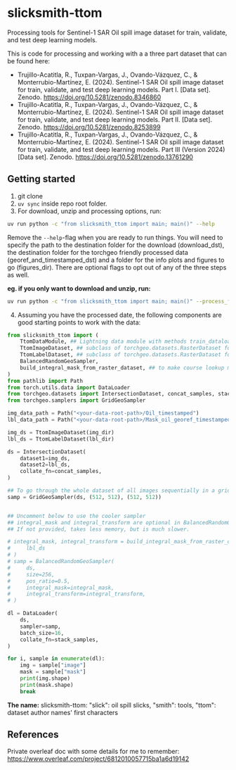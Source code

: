 # slicksmith-ttom
Processing tools for Sentinel-1 SAR Oil spill image dataset for train, validate, and test deep learning models.

This is code for processing and working with a a three part dataset that can be found here:

- Trujillo-Acatitla, R., Tuxpan-Vargas, J., Ovando-Vázquez, C., & Monterrubio-Martínez, E. (2024). Sentinel-1 SAR Oil spill image dataset for train, validate, and test deep learning models. Part I. [Data set]. Zenodo. https://doi.org/10.5281/zenodo.8346860
- Trujillo-Acatitla, R., Tuxpan-Vargas, J., Ovando-Vázquez, C., & Monterrubio-Martínez, E. (2024). Sentinel-1 SAR Oil spill image dataset for train, validate, and test deep learning models. Part II. [Data set]. Zenodo. https://doi.org/10.5281/zenodo.8253899
- Trujillo-Acatitla, R., Tuxpan-Vargas, J., Ovando-Vázquez, C., & Monterrubio-Martínez, E. (2024). Sentinel-1 SAR Oil spill image dataset for train, validate, and test deep learning models. Part III (Version 2024) [Data set]. Zenodo. https://doi.org/10.5281/zenodo.13761290


## Getting started
1. git clone <this-repo>
2. `uv sync` inside repo root folder.
3. For download, unzip and processing options, run:

```bash
uv run python -c "from slicksmith_ttom import main; main()" --help
```
Remove the `--help`-flag when you are ready to run things. You will need to specify the path to the destination folder for the download (download_dst), the destination folder for the torchgeo friendly processed data (georef_and_timestamped_dst) and a folder for the info plots and figures to go (figures_dir). There are optional flags to opt out of any of the three steps as well. 

**eg. if you only want to download and unzip, run:**
```bash
uv run python -c "from slicksmith_ttom import main; main()" --process_for_torchgeo=0 --make_info_plots=0
```

4. Assuming you have the processed date, the following components are good starting points to work with the data:
```python
from slicksmith_ttom import (
    TtomDataModule, ## Lightning data module with methods train_dataloader(), etc. Uses custom BalancedRandomGeoSampler 
    TtomImageDataset, ## subclass of torchgeo.datasets.RasterDataset for images only
    TtomLabelDataset, ## subclass of torchgeo.datasets.RasterDataset for labels only (used with IntersectionDataset in TtomDataModule),
    BalancedRandomGeoSampler,
    build_integral_mask_from_raster_dataset, ## to make course lookup map for faster sampling.
)
from pathlib import Path
from torch.utils.data import DataLoader
from torchgeo.datasets import IntersectionDataset, concat_samples, stack_samples
from torchgeo.samplers import GridGeoSampler

img_data_path = Path("<your-data-root-path>/Oil_timestamped")
lbl_data_path = Path("<your-data-root-path>/Mask_oil_georef_timestamped")

img_ds = TtomImageDataset(img_dir)
lbl_ds = TtomLabelDataset(lbl_dir)

ds = IntersectionDataset(
    dataset1=img_ds,
    dataset2=lbl_ds,
    collate_fn=concat_samples,
)

## To go through the whole dataset of all images sequentially in a grid-pattern 
samp = GridGeoSampler(ds, (512, 512), (512, 512))


## Uncomment below to use the cooler sampler
## integral_mask and integral_transform are optional in BalancedRandomGeoSampler. 
## If not provided, takes less memory, but is much slower.

# integral_mask, integral_transform = build_integral_mask_from_raster_dataset(
#     lbl_ds
# )
# samp = BalancedRandomGeoSampler(
#     ds, 
#     size=256, 
#     pos_ratio=0.5,
#     integral_mask=integral_mask,
#     integral_transform=integral_transform,
# )

dl = DataLoader(
    ds,
    sampler=samp,
    batch_size=16,
    collate_fn=stack_samples,
)

for i, sample in enumerate(dl):
    img = sample["image"]
    mask = sample["mask"]
    print(img.shape)
    print(mask.shape)
    break

```


**The name:**
slicksmith-ttom: "slick": oil spill slicks, "smith": tools, "ttom": dataset author names' first characters

## References
Private overleaf doc with some details for me to remember: https://www.overleaf.com/project/6812010057715ba1a6d19142
